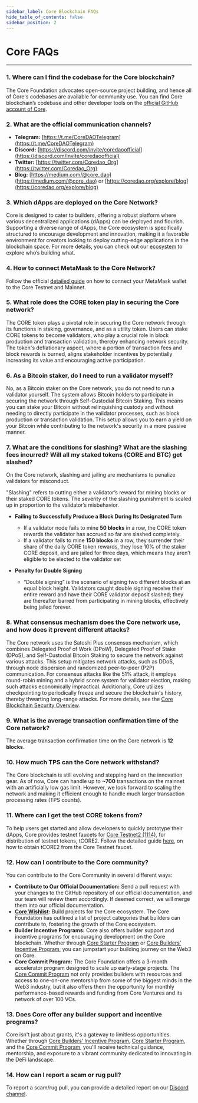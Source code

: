 ```yaml
---
sidebar_label: Core Blockchain FAQs
hide_table_of_contents: false
sidebar_position: 2
---
```


# Core FAQs
---

### 1. Where can I find the codebase for the Core blockchain?
   
The Core Foundation advocates open-source project building, and hence all of Core's codebases are available for community use. You can find Core blockchain’s codebase and other developer tools on the [official GitHub account of Core](https://github.com/coredao-org).

### 2. What are the official communication channels?
   
* **Telegram:** [https://t.me/CoreDAOTelegram](https://t.me/CoreDAOTelegram)
* **Discord:** [https://discord.com/invite/coredaoofficial](https://discord.com/invite/coredaoofficial)
* **Twitter:** [https://twitter.com/Coredao_Org](https://twitter.com/Coredao_Org)
* **Blog:** [https://medium.com/@core_dao](https://medium.com/@core_dao) or [https://coredao.org/explore/blog](https://coredao.org/explore/blog)

### 3. Which dApps are deployed on the Core Network?
   
Core is designed to cater to builders, offering a robust platform where various decentralized applications (dApps) can be deployed and flourish. Supporting a diverse range of dApps, the Core ecosystem is specifically structured to encourage development and innovation, making it a favorable environment for creators looking to deploy cutting-edge applications in the blockchain space. For more details, you can check out our [ecosystem](https://coredao.org/explore/ecosystem) to explore who’s building what.

### 4. How to connect MetaMask to the Core Network?    

Follow the official [detailed guide](../Dev-Guide/core-wallet-config.md) on how to connect your MetaMask wallet to the Core Testnet and Mainnet.

### 5. What role does the CORE token play in securing the Core network?

The CORE token plays a pivotal role in securing the Core network through its functions in staking, governance, and as a utility token. Users can stake CORE tokens to become validators, who play a crucial role in block production and transaction validation, thereby enhancing network security. The token's deflationary aspect, where a portion of transaction fees and block rewards is burned, aligns stakeholder incentives by potentially increasing its value and encouraging active participation.

### 6. As a Bitcoin staker, do I need to run a validator myself?

No, as a Bitcoin staker on the Core network, you do not need to run a validator yourself. The system allows Bitcoin holders to participate in securing the network through Self-Custodial Bitcoin Staking. This means you can stake your Bitcoin without relinquishing custody and without needing to directly participate in the validator processes, such as block production or transaction validation. This setup allows you to earn a yield on your Bitcoin while contributing to the network's security in a more passive manner.


### 7. What are the conditions for slashing? What are the slashing fees incurred? Will all my staked tokens (CORE and BTC) get slashed?
   
On the Core network, slashing and jailing are mechanisms to penalize validators for misconduct.

"Slashing" refers to cutting either a validator’s reward for mining blocks or their staked CORE tokens. The severity of the slashing punishment is scaled up in proportion to the validator’s misbehavior.


* **Failing to Successfully Produce a Block During Its Designated Turn**
    * If a validator node fails to mine **50 blocks** in a row, the CORE token rewards the validator has accrued so far are slashed completely.
    * If a validator fails to mine **150 blocks** in a row, they surrender their share of the daily CORE token rewards, they lose 10% of the staker CORE deposit, and are jailed for three days, which means they aren’t eligible to be elected to the validator set
   
* **Penalty for Double Signing**
    * “Double signing” is the scenario of signing two different blocks at an equal block height. Validators caught double signing receive their entire reward and have their CORE validator deposit slashed; they are thereafter barred from participating in mining blocks, effectively being jailed forever.
   
### 8. What consensus mechanism does the Core network use, and how does it prevent different attacks?

The Core network uses the Satoshi Plus consensus mechanism, which combines Delegated Proof of Work (DPoW), Delegated Proof of Stake (DPoS), and Self-Custodial Bitcoin Staking to secure the network against various attacks. This setup mitigates network attacks, such as DDoS, through node dispersion and randomized peer-to-peer (P2P) communication. For consensus attacks like the 51% attack, it employs round-robin mining and a hybrid score system for validator election, making such attacks economically impractical. Additionally, Core utilizes checkpointing to periodically freeze and secure the blockchain's history, thereby thwarting long-range attacks. For more details, see the [Core Blockchain Security Overview](https://whitepaper.coredao.org/core-white-paper-v1.0.7/satoshi-plus-consensus/security).

### 9. What is the average transaction confirmation time of the Core network?

The average transaction confirmation time on the Core network is **12 blocks**.

### 10. How much TPS can the Core network withstand?

The Core blockchain is still evolving and stepping hard on the innovation gear. As of now, Core can handle up to **~700** transactions on the mainnet with an artificially low gas limit. However, we look forward to scaling the network and making it efficient enough to handle much larger transaction processing rates (TPS counts).

### 11. Where can I get the test CORE tokens from?
   
To help users get started and allow developers to quickly prototype their dApps, Core provides testnet faucets for [Core Testnet2 (1114)](https://scan.test2.btcs.network/faucet), for distribution of testnet tokens, tCORE2. Follow the detailed guide [here](../Dev-Guide/core-faucet.md), on how to obtain tCORE2 from the Core Testnet faucet.

### 12. How can I contribute to the Core community?

You can contribute to the Core Community in several different ways:
* **Contribute to Our Official Documentation:** Send a pull request with your changes to the GitHub repository of our official documentation, and our team will review them accordingly. If deemed correct, we will merge them into our official documentation.
* **[Core Wishlist](https://github.com/coredao-org/core-community-contributions):** Build projects for the Core ecosystem. The Core Foundation has outlined a list of project categories that builders can contribute to, fostering the growth of the Core ecosystem.
* **Builder Incentive Programs:** Core also offers builder support and incentive programs for encouraging development on the Core blockchain. Whether through [Core Starter Program](https://coredaofoundation.org/fund-your-project) or [Core Builders’ Incentive Program](https://coredao.org/initiatives/incentiveprogram), you can jumpstart your building journey on the Web3 on Core.
* **Core Commit Program:** The Core Foundation offers a 3-month accelerator program designed to scale up early-stage projects. The [Core Commit Program](https://coredao.org/initiatives/commit-program) not only provides builders with resources and access to one-on-one mentorship from some of the biggest minds in the Web3 industry, but it also offers them the opportunity for monthly performance-based rewards and funding from Core Ventures and its network of over 100 VCs.

### 13. Does Core offer any builder support and incentive programs?

Core isn't just about grants, it's a gateway to limitless opportunities. Whether through [Core Builders’ Incentive Program](https://coredao.org/initiatives/incentiveprogram), [Core Starter Program](https://coredaofoundation.org/fund-your-project), and the [Core Commit Program](https://coredao.org/initiatives/commit-program), you'll receive technical guidance, mentorship, and exposure to a vibrant community dedicated to innovating in the DeFi landscape.

### 14. How can I report a scam or rug pull?
   
To report a scam/rug pull, you can provide a detailed report on our [Discord channel](https://discord.com/invite/coredaoofficial).
